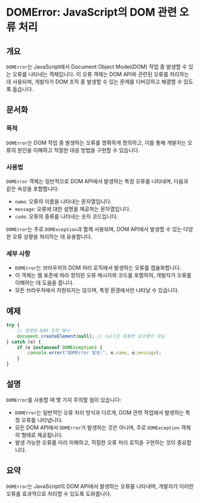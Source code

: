 <!--
Meta Description: # DOMError: JavaScript의 DOM 관련 오류 처리 ## 개요 `DOMError`는 JavaScript에서 Document Object Model(DOM) 작업 중 발생할 수 있는 오류를 나타내는 객체입니다. 이 오류 객체는 DOM API와 관련된 오류를...
Meta Keywords: dom, domerror, 오류를, 발생하는, api에서
-->

# DOMError: JavaScript의 DOM 관련 오류 처리

## 개요
`DOMError`는 JavaScript에서 Document Object Model(DOM) 작업 중 발생할 수 있는 오류를 나타내는 객체입니다. 이 오류 객체는 DOM API와 관련된 오류를 처리하는 데 사용되며, 개발자가 DOM 조작 중 발생할 수 있는 문제를 디버깅하고 해결할 수 있도록 돕습니다.

## 문서화
### 목적
`DOMError`는 DOM 작업 중 발생하는 오류를 명확하게 정의하고, 이를 통해 개발자는 오류의 원인을 이해하고 적절한 대응 방법을 구현할 수 있습니다.

### 사용법
`DOMError` 객체는 일반적으로 DOM API에서 발생하는 특정 오류를 나타내며, 다음과 같은 속성을 포함합니다:
- `name`: 오류의 이름을 나타내는 문자열입니다.
- `message`: 오류에 대한 설명을 제공하는 문자열입니다.
- `code`: 오류의 종류를 나타내는 숫자 코드입니다.

`DOMError`는 주로 `DOMException`과 함께 사용되며, DOM API에서 발생할 수 있는 다양한 오류 상황을 처리하는 데 유용합니다.

### 세부 사항
- `DOMError`는 브라우저의 DOM 처리 로직에서 발생하는 오류를 캡슐화합니다.
- 이 객체는 웹 표준에 따라 정의된 오류 메시지와 코드를 포함하여, 개발자가 오류를 이해하는 데 도움을 줍니다.
- 모든 브라우저에서 지원되지는 않으며, 특정 환경에서만 나타날 수 있습니다.

## 예제
```javascript
try {
    // 잘못된 DOM 조작 예시
    document.createElement(null); // null은 유효한 요소명이 아님
} catch (e) {
    if (e instanceof DOMException) {
        console.error("DOMError 발생:", e.name, e.message);
    }
}
```

## 설명
`DOMError`를 사용할 때 몇 가지 주의할 점이 있습니다:
- `DOMError`는 일반적인 오류 처리 방식과 다르게, DOM 관련 작업에서 발생하는 특정 오류를 나타냅니다.
- 모든 DOM API에서 `DOMError`가 발생하는 것은 아니며, 주로 `DOMException` 객체의 형태로 제공됩니다.
- 발생 가능한 오류를 미리 이해하고, 적절한 오류 처리 로직을 구현하는 것이 중요합니다.

## 요약
`DOMError`는 JavaScript의 DOM API에서 발생하는 오류를 나타내며, 개발자가 이러한 오류를 효과적으로 처리할 수 있도록 도와줍니다.